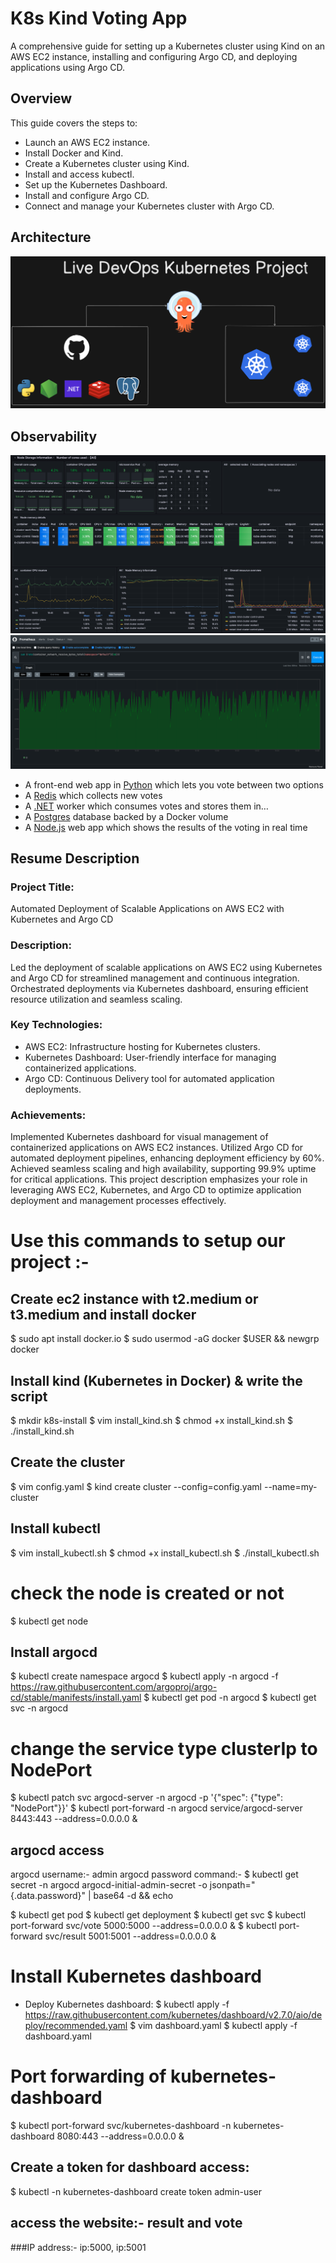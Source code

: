 # K8s Kind Voting App

A comprehensive guide for setting up a Kubernetes cluster using Kind on an AWS EC2 instance, installing and configuring Argo CD, and deploying applications using Argo CD.

## Overview

This guide covers the steps to:
- Launch an AWS EC2 instance.
- Install Docker and Kind.
- Create a Kubernetes cluster using Kind.
- Install and access kubectl.
- Set up the Kubernetes Dashboard.
- Install and configure Argo CD.
- Connect and manage your Kubernetes cluster with Argo CD.


## Architecture

![Architecture diagram](k8s-kind-voting-app.png)

## Observability

![Grafana diagram](grafana.png)
![Prometheus diagram](prometheus.png)

* A front-end web app in [Python](/vote) which lets you vote between two options
* A [Redis](https://hub.docker.com/_/redis/) which collects new votes
* A [.NET](/worker/) worker which consumes votes and stores them in…
* A [Postgres](https://hub.docker.com/_/postgres/) database backed by a Docker volume
* A [Node.js](/result) web app which shows the results of the voting in real time



## Resume Description

### Project Title: 

Automated Deployment of Scalable Applications on AWS EC2 with Kubernetes and Argo CD

### Description: 

Led the deployment of scalable applications on AWS EC2 using Kubernetes and Argo CD for streamlined management and continuous integration. Orchestrated deployments via Kubernetes dashboard, ensuring efficient resource utilization and seamless scaling.

### Key Technologies:

* AWS EC2: Infrastructure hosting for Kubernetes clusters.
* Kubernetes Dashboard: User-friendly interface for managing containerized applications.
* Argo CD: Continuous Delivery tool for automated application deployments.

### Achievements:

Implemented Kubernetes dashboard for visual management of containerized applications on AWS EC2 instances.
Utilized Argo CD for automated deployment pipelines, enhancing deployment efficiency by 60%.
Achieved seamless scaling and high availability, supporting 99.9% uptime for critical applications.
This project description emphasizes your role in leveraging AWS EC2, Kubernetes, and Argo CD to optimize application deployment and management processes effectively.


# Use this commands to setup our project :-
## Create ec2 instance with t2.medium or t3.medium and install docker
$ sudo apt install docker.io
$ sudo usermod -aG docker $USER && newgrp docker

## Install kind (Kubernetes in Docker) & write the script
$ mkdir k8s-install 
$ vim install_kind.sh
$ chmod +x install_kind.sh
$ ./install_kind.sh

## Create the cluster
$ vim config.yaml
$ kind create cluster --config=config.yaml --name=my-cluster	

## Install kubectl
$ vim install_kubectl.sh
$ chmod +x install_kubectl.sh
$ ./install_kubectl.sh
# check the node is created or not 
$ kubectl get node


## Install argocd 
$ kubectl create namespace argocd
$ kubectl apply -n argocd -f https://raw.githubusercontent.com/argoproj/argo-cd/stable/manifests/install.yaml
$ kubectl get pod -n argocd
$ kubectl get svc -n argocd
# change the service type clusterIp to NodePort
$ kubectl patch svc argocd-server -n argocd -p '{"spec": {"type": "NodePort"}}'
$ kubectl port-forward -n argocd service/argocd-server 8443:443 --address=0.0.0.0 &
## argocd access 
argocd username:- admin
argocd password command:-
$ kubectl get secret -n argocd argocd-initial-admin-secret -o jsonpath="{.data.password}" | base64 -d && echo

$ kubectl get pod
$ kubectl get deployment
$ kubectl get svc 
$ kubectl port-forward svc/vote 5000:5000 --address=0.0.0.0 &
$ kubectl port-forward svc/result 5001:5001 --address=0.0.0.0 &

# Install Kubernetes dashboard
- Deploy Kubernetes dashboard:
$ kubectl apply -f https://raw.githubusercontent.com/kubernetes/dashboard/v2.7.0/aio/deploy/recommended.yaml
$ vim dashboard.yaml
$ kubectl apply -f dashboard.yaml

# Port forwarding of kubernetes-dashboard
$ kubectl port-forward svc/kubernetes-dashboard -n kubernetes-dashboard 8080:443 --address=0.0.0.0 &

## Create a token for dashboard access:
$ kubectl -n kubernetes-dashboard create token admin-user

## access the website:- result and vote
###IP address:- ip:5000, ip:5001



